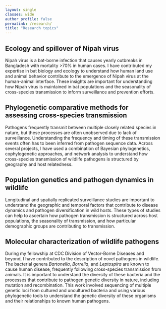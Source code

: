 ```yaml
---
layout: single
classes: wide
author_profile: false
permalink: /research/
title: "Research topics"
---
```


## Ecology and spillover of Nipah virus

Nipah virus is a bat-borne infection that causes yearly outbreaks in Bangladesh with mortality >70% in human cases. I have contributed my expertise in bat biology and ecology to understand how human land use and animal behavior contribute to the emergence of Nipah virus at the human-animal interface. These insights are important for understanding how Nipah virus is maintained in bat populations and the seasonality of cross-species transmission to inform surveillance and prevention efforts.

## Phylogenetic comparative methods for assessing cross-species transmission

Pathogens frequently transmit between multiple closely related species in nature, but these processes are often unobserved due to lack of surveillance. Understanding the frequency and timing of these transmission events often has to been inferred from pathogen sequence data. Across several projects, I have used a combination of Bayesian phylogenetics, cophylogenetic approaches, and network analysis to understand how cross-species transmission of wildlife pathogens is structured by geography and host relatedness.

## Population genetics and pathogen dynamics in wildlife

Longitudinal and spatially replicated surveillance studies are important to understand the geographic and temporal factors that contribute to disease dynamics and pathogen diversification in wild hosts. These types of studies can help to ascertain how pathogen transmission is structured across host populations, the seasonality of transmission, and how particular demographic groups are contributing to transmission.

## Molecular characterization of wildlife pathogens

During my fellowship at CDC Division of Vector-Borne Diseases and beyond, I have contributed to the description of novel pathogens in wildlife. The bacterial genera _Bartonella_, _Borrelia_, and _Leptospira_ are known to cause human disease, frequently following cross-species transmission from animals. It is important to understand the diversity of these bacteria and the processes that contribute to pathogen genetic diversity in nature, including mutation and recombination. This work involved sequencing of multiple genetic loci from cultured and uncultured bacteria and using various phylogenetic tools to understand the genetic diversity of these organisms and their relationships to known human pathogens.
